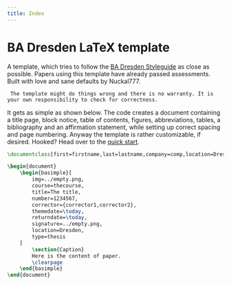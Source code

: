 ```yaml
---
title: Index
---
```

# BA Dresden LaTeX template

A template, which tries to follow the [BA Dresden Styleguide](https://www.ba-dresden.de/fileadmin/dresden/downloads/zentrale-dokumente/LEITFADEN_webv2.pdf) as close as possible.
Papers using this template have already passed assessments. Built with love and sane defaults by Nuckal777.

```warning
 The template might do things wrong and there is no warranty. It is your own responsibility to check for correctness.
```

It gets as simple as shown below.
The code creates a document containing a title page, block notice, table of contents, figures, abbreviations, tables, a bibliography and an affirmation statement, while setting up correct spacing and page numbering.
Anyway the template is rather customizable, if desired.
Hooked? Head over to the [quick start](./quickstart).

```latex
\documentclass[first=firstname,last=lastname,company=comp,location=Dresden,simple]{baarticle}

\begin{document}
    \begin{basimple}[
        img=../empty.png,
        course=thecourse,
        title=The title,
        number=1234567,
        corrector={corrector1,corrector2},
        themedate=\today,
        returndate=\today,
        signature=../empty.png,
        location=Dresden,
        type=thesis
    ]
        \section{Caption}
        Here is the content of paper.
        \clearpage
    \end{basimple}
\end{document}
```
